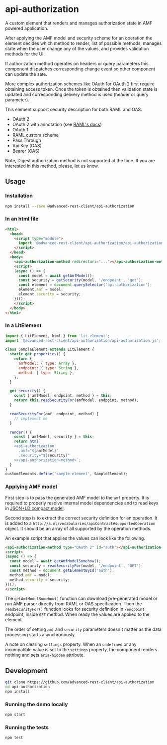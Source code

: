 # api-authorization

A custom element that renders and manages authorization state in AMF powered application.

After applying the AMF model and security scheme for an operation the element decides
which method to render, list of possible methods, manages state when the user
change any of the values, and provides validation methods for the UI.

If authorization method operates on headers or query parameters this component
dispatches corresponding change event so other component can update the sate.

More complex authorization schemes like OAuth 1or OAuth 2 first require obtaining
access token. Once the token is obtained then validation state is updated and corresponding
delivery method is used (header or query parameter).

This element support security description for both RAML and OAS.

-   OAuth 2
-   OAuth 2 with annotation (see [RAML's docs](https://github.com/raml-org/raml-annotations/tree/master/annotations/security-schemes))
-   OAuth 1
-   RAML custom scheme
-   Pass Through
-   Api Key (OAS)
-   Bearer (OAS)

Note, Digest authorization method is not supported at the time. If you are interested in this method, please, let us know.

## Usage

### Installation

```bash
npm install --save @advanced-rest-client/api-authorization
```

### In an html file

```html
<html>
  <head>
    <script type="module">
      import '@advanced-rest-client/api-authorization/api-authorization.js';
    </script>
  </head>
  <body>
    <api-authorization-method redirecturi="..."></api-authorization-method>
    <script>
    (async () => {
      const model = await getAmfModel();
      const security = getSecurity(model, '/endpoint', 'get');
      const element = document.querySelector('api-authorization');
      element.amf = model;
      element.security = security;
    })();
    </script>
  </body>
</html>
```

### In a LitElement

```js
import { LitElement, html } from 'lit-element';
import '@advanced-rest-client/api-authorization/api-authorization.js';

class SampleElement extends LitElement {
  static get properties() {
    return {
      amfModel: { type: Array },
      endpoint: { type: String },
      method: { type: String },
    };
  }

  get security() {
    const { amfModel, endpoint, method } = this;
    return this.readSecurityFor(amfModel, endpoint, method);
  }

  readSecurityFor(amf, endpoint, method) {
    // implement me
  }

  render() {
    const { amfModel, security } = this;
    return html`
    <api-authorization
      .amf="${amfModel}"
      .security="${security}"
    ></api-authorization-method>`;
  }
}
customElements.define('sample-element', SampleElement);
```

### Applying AMF model

First step is to pass the generated AMF model to the `amf` property. It is required to properly resolve internal model dependencies and to read keys in [JSON+LD compact model](https://w3c.github.io/json-ld-syntax/#compact-iris).

Second step is to extract the correct security definition for an operation. It is added to a `http://a.ml/vocabularies/apiContract#supportedOperation` object. It should be an array of all supported by the operation methods.

An example script that applies the values can look like the following.

```html
<api-authorization-method type="OAuth 2" id="auth"></api-authorization-method>
<script>
(async () => {
  const model = await getAmfModelSomehow();
  const security = readSecurityFor(model, '/endpoint', 'GET');
  const method = document.getElementById('auth');
  method.amf = model;
  method.security = security;
})();
</script>
```

The `getAmfModelSomehow()` function can download pre-generated model or run AMF parser directly from RAML or OAS specification.
Then the `readSecurityFor()` function looks for security definition in `/endpoint` endpoint, inside `GET` method.
When ready the values are applied to the element.

The order of setting `amf` and `security` parameters doesn't matter as the data processing starts asynchronously.

A note on clearing `settings` property. When an `undefined` or any incompatible value is set to the `settings` property, the component renders nothing and sets `aria-hidden` attribute.

## Development

```sh
git clone https://github.com/advanced-rest-client/api-authorization
cd api-authorization
npm install
```

### Running the demo locally

```sh
npm start
```

### Running the tests
```sh
npm test
```
